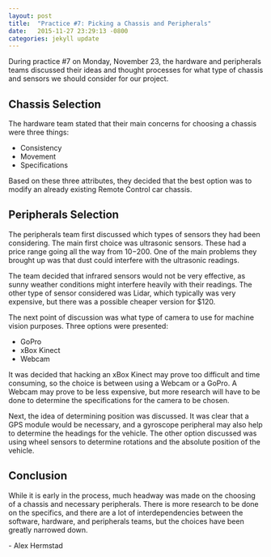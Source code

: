 ```yaml
---
layout: post
title:  "Practice #7: Picking a Chassis and Peripherals"
date:   2015-11-27 23:29:13 -0800
categories: jekyll update
---
```


During practice #7 on Monday, November 23, the hardware and peripherals teams
discussed their ideas and thought processes for what type of chassis and sensors
we should consider for our project.

## Chassis Selection

The hardware team stated that their main concerns for choosing a chassis were
three things:

* Consistency
* Movement
* Specifications

Based on these three attributes, they decided that the best option was to modify
an already existing Remote Control car chassis. 


## Peripherals Selection

The peripherals team first discussed which types of sensors they had been
considering. The main first choice was ultrasonic sensors. These had a price
range going all the way from $10-$200. One of the main problems they brought up
was that dust could interfere with the ultrasonic readings.
  
The team decided that infrared sensors would not be very effective, as sunny
weather conditions might interfere heavily with their readings. The other type
of sensor considered was Lidar, which typically was very expensive, but there
was a possible cheaper version for $120.
  
The next point of discussion was what type of camera to use for machine vision
purposes. Three options were presented:

* GoPro
* xBox Kinect
* Webcam
  
It was decided that hacking an xBox Kinect may prove too difficult and time
consuming, so the choice is between using a Webcam or a GoPro. A Webcam may
prove to be less expensive, but more research will have to be done to determine
the specifications for the camera to be chosen.
  
Next, the idea of determining position was discussed. It was clear that a GPS
module would be necessary, and a gyroscope peripheral may also help to determine
the headings for the vehicle. The other option discussed was using wheel sensors
to determine rotations and the absolute position of the vehicle.
  
## Conclusion
  
While it is early in the process, much headway was made on the choosing of a
chassis and necessary peripherals. There is more research to be done on the
specifics, and there are a lot of interdependencies between the software,
hardware, and peripherals teams, but the choices have been greatly narrowed
down.
  
\- Alex Hermstad

















